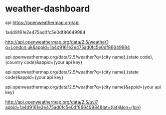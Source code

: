 # weather-dashboard

api
https://openweathermap.org/api

1a4d9161e2e475ad0fc5e0df86649984

http://api.openweathermap.org/data/2.5/weather?q=London,uk&appid=1a4d9161e2e475ad0fc5e0df86649984

api.openweathermap.org/data/2.5/weather?q={city name},{state code},{country code}&appid={your api key}

api.openweathermap.org/data/2.5/weather?q={city name},{state code}&appid={your api key}

api.openweathermap.org/data/2.5/weather?q={city name}&appid={your api key}

http://api.openweathermap.org/data/2.5/uvi?appid=1a4d9161e2e475ad0fc5e0df86649984&lat={lat}&lon={lon}

